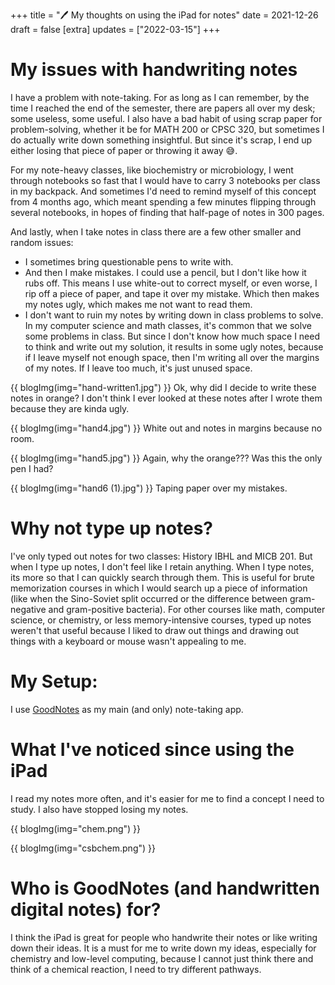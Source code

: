 +++
title = "🖊 My thoughts on using the iPad for notes"
date = 2021-12-26
draft = false
[extra]
updates = ["2022-03-15"]
+++

# My issues with handwriting notes
I have a problem with note-taking. For as long as I can remember, by the time I reached the end of the semester, there are papers all over my desk; some useless, some useful. I also have a bad habit of using scrap paper for problem-solving, whether it be for MATH 200 or CPSC 320, but sometimes I do actually write down something insightful. But since it's scrap, I end up either losing that piece of paper or throwing it away 😅. 

For my note-heavy classes, like biochemistry or microbiology, I went through notebooks so fast that I would have to carry 3 notebooks per class in my backpack. And sometimes I'd need to remind myself of this concept from 4 months ago, which meant spending a few minutes flipping through several notebooks, in hopes of finding that half-page of notes in 300 pages. 

And lastly, when I take notes in class there are a few other smaller and random issues:
- I sometimes bring questionable pens to write with. 
- And then I make mistakes. I could use a pencil, but I don't like how it rubs off. This means I use white-out to correct myself, or even worse, I rip off a piece of paper, and tape it over my mistake. Which then makes my notes ugly, which makes me not want to read them.
- I don't want to ruin my notes by writing down in class problems to solve. In my computer science and math classes, it's common that we solve some problems in class. But since I don't know how much space I need to think and write out my solution, it results in some ugly notes, because if I leave myself not enough space, then I'm writing all over the margins of my notes. If I leave too much, it's just unused space. 

{{ blogImg(img="hand-written1.jpg") }}
Ok, why did I decide to write these notes in orange? I don't think I ever looked at these notes after I wrote them because they are kinda ugly.

{{ blogImg(img="hand4.jpg") }}
White out and notes in margins because no room.

{{ blogImg(img="hand5.jpg") }}
Again, why the orange??? Was this the only pen I had?

{{ blogImg(img="hand6 (1).jpg") }}
Taping paper over my mistakes.

# Why not type up notes?
I've only typed out notes for two classes: History IBHL and MICB 201. But when I type up notes, I don't feel like I retain anything. When I type notes, its more so that I can quickly search through them. This is useful for brute memorization courses in which I would search up a piece of information (like when the Sino-Soviet split occurred or the difference between gram-negative and gram-positive bacteria). For other courses like math, computer science, or chemistry, or less memory-intensive courses, typed up notes weren't that useful because I liked to draw out things and drawing out things with a keyboard or mouse wasn't appealing to me. 

# My Setup:
I use [GoodNotes](https://www.goodnotes.com/) as my main (and only) note-taking app.

# What I've noticed since using the iPad
I read my notes more often, and it's easier for me to find a concept I need to study. I also have stopped losing my notes.

{{ blogImg(img="chem.png") }}

{{ blogImg(img="csbchem.png") }}

# Who is GoodNotes (and handwritten digital notes) for? 
I think the iPad is great for people who handwrite their notes or like writing down their ideas. It is a must for me to write down my ideas, especially for chemistry and low-level computing, because I cannot just think there and think of a chemical reaction, I need to try different pathways.
